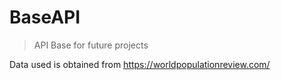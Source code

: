 # BaseAPI
> API Base for future projects

Data used is obtained from https://worldpopulationreview.com/ 

